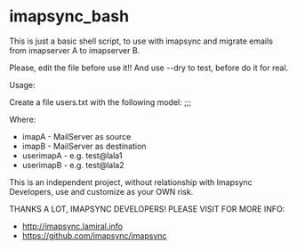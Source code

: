 imapsync_bash
=============

This is just a basic shell script, to use with imapsync and migrate emails from imapserver A to imapserver B.

Please, edit the file before use it!! And use --dry to test, before do it for real.

Usage:

Create a file users.txt with the following model:
<userimapA>;<passwordimapA>;<userimapB>;<passwordimapB>

Where:
* imapA - MailServer as source
* imapB - MailServer as destination
* userimapA - e.g. test@lala1
* userimapB - e.g. test@lala2

This is an independent project, without relationship with Imapsync Developers, use and customize as your OWN risk. 

THANKS A LOT, IMAPSYNC DEVELOPERS! 
PLEASE VISIT FOR MORE INFO:
* http://imapsync.lamiral.info
* https://github.com/imapsync/imapsync
